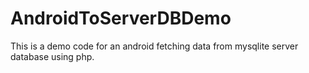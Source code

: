 # AndroidToServerDBDemo
This is a demo code for an android fetching data from mysqlite server database using php.
